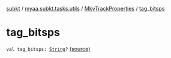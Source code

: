[subkt](../../index.md) / [myaa.subkt.tasks.utils](../index.md) / [MkvTrackProperties](index.md) / [tag_bitsps](./tag_bitsps.md)

# tag_bitsps

`val tag_bitsps: `[`String`](https://kotlinlang.org/api/latest/jvm/stdlib/kotlin/-string/index.html)`?` [(source)](https://github.com/Myaamori/SubKt/blob/0.1.10/src/main/kotlin/myaa/subkt/tasks/utils/mkvmerge.kt#L103)